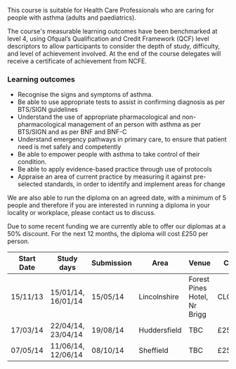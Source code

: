 This course is suitable for Health Care Professionals  who are caring for people with asthma (adults and paediatrics).

The course's measurable learning outcomes have been benchmarked at level 4, using Ofqual’s Qualification and Credit Framework (QCF) level descriptors to allow participants to consider the depth of study, difficulty, and level of achievement involved. At the end of the course delegates will receive a certificate of achievement from NCFE.

### Learning outcomes

* Recognise the signs and symptoms of asthma.
* Be able to use appropriate tests to assist in confirming diagnosis as per BTS/SIGN guidelines
* Understand the use of appropriate pharmacological and non-pharmacological management of an person with asthma as per BTS/SIGN and as per BNF and BNF-C
* Understand emergency pathways in primary care, to ensure that patient need is met safely and competently
* Be able to empower people with asthma to take control of their condition.
* Be able to apply evidence-based practice through use of protocols
* Appraise an area of current practice by measuring it against pre-selected standards, in order to identify and implement areas for change

We are also able to run the diploma on an agreed date, with a minimum of 5 people and therefore if you are interested in running a diploma in your locality or workplace, please contact us to discuss.

Due to some recent funding we are currently able to offer our diplomas at a 50% discount. For the next 12 months, the diploma will cost £250 per person.


| Start Date      |Study days           | Submission | Area           | Venue                        |Cost   
|-----------------|---------------------|------------|----------------|------------------------------|-------
| 15/11/13        |15/01/14, 16/01/14   | 15/05/14   | Lincolnshire   | Forest Pines Hotel, Nr Brigg |CLOSED
| 17/03/14        |22/04/14, 23/04/14   | 19/08/14   | Huddersfield   | TBC                          |£250
| 07/05/14        |11/06/14, 12/06/14   | 08/10/14   | Sheffield      | TBC                          |£250


